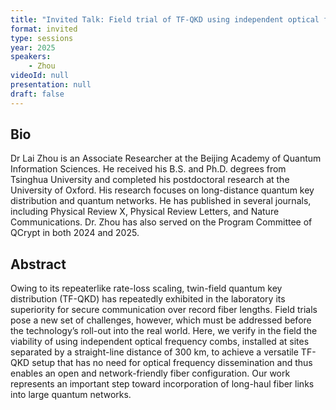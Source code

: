 ```yaml
---
title: "Invited Talk: Field trial of TF-QKD using independent optical frequency combs "
format: invited
type: sessions
year: 2025
speakers:
    - Zhou
videoId: null
presentation: null
draft: false
---
```


## Bio

Dr Lai Zhou is an Associate Researcher at the Beijing Academy of Quantum Information Sciences. He received his B.S. and Ph.D. degrees from Tsinghua University and completed his postdoctoral research at the University of Oxford. His research focuses on long-distance quantum key distribution and quantum networks. He has published in several journals, including Physical Review X, Physical Review Letters, and Nature Communications. Dr. Zhou has also served on the Program Committee of QCrypt in both 2024 and 2025.

## Abstract

Owing to its repeaterlike rate-loss scaling, twin-field quantum key distribution (TF-QKD) has repeatedly exhibited in the laboratory its superiority for secure communication over record fiber lengths. Field trials pose a new set of challenges, however, which must be addressed before the technology’s roll-out into the real world. Here, we verify in the field the viability of using independent optical frequency combs, installed at sites separated by a straight-line distance of 300 km, to achieve a versatile TF-QKD setup that has no need for optical frequency dissemination and thus enables an open and network-friendly fiber configuration. Our work represents an important step toward incorporation of long-haul fiber links into large quantum networks.
